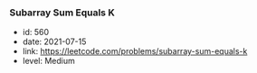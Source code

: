 ### Subarray Sum Equals K

* id: 560
* date: 2021-07-15
* link: https://leetcode.com/problems/subarray-sum-equals-k
* level: Medium
